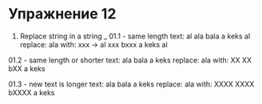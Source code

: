Упражнение 12
===

01. Replace string in a string
_ 01.1 - same length
  text: al ala bala a keks al
  replace: ala
  with: xxx
  -> al xxx bxxx a keks al

01.2 - same length or shorter
  text: ala bala a keks
  replace: ala
  with: XX
  XX bXX a keks


01.3 - new text is longer
  text: ala bala a keks
  replace: ala
  with: XXXX
  XXXX bXXXX a keks

